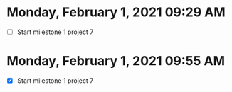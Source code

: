 # Monday, February  1, 2021 09:29 AM

- [ ] Start milestone 1 project 7

# Monday, February  1, 2021 09:55 AM

- [X] Start milestone 1 project 7
